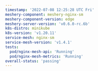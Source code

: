 ```yaml
---
timestamp: '2022-07-08 12:25:28 UTC Fri'
meshery-component: meshery-nginx-sm
meshery-component-version: edge
meshery-server-version: 'v0.6.0-rc.6b'
k8s-distro: minikube
k8s-version: 'v1.20.11'
service-mesh: nginx-sm
service-mesh-version: 'v1.4.1'
tests:
  pod/nginx-mesh-api: 'Running'
  pod/nginx-mesh-metrics: 'Running'
overall-status: 'passing'
---
```

